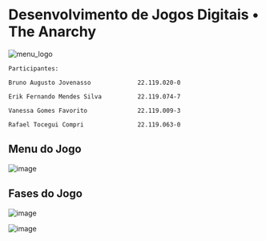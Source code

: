 # Desenvolvimento de Jogos Digitais • The Anarchy

![menu_logo](https://user-images.githubusercontent.com/80861112/171758854-e4c38a60-2e6a-41ab-b9f2-8ba66d160c03.png)

<p>
    
    Participantes:

    Bruno Augusto Jovenasso             22.119.020-0

    Erik Fernando Mendes Silva          22.119.074-7

    Vanessa Gomes Favorito              22.119.009-3

    Rafael Tocegui Compri               22.119.063-0
  
</p>

## Menu do Jogo

![image](https://user-images.githubusercontent.com/80861112/171770952-aa086cbd-5c7d-43da-bb35-235f0f4592fc.png)

## Fases do Jogo

![image](https://user-images.githubusercontent.com/80861112/171771448-e51e9055-1fb9-4f63-9e5b-0e936ba769d7.png)

![image](https://user-images.githubusercontent.com/80861112/171771534-96e5887b-0c35-424c-b5ec-8078c0b98c8a.png)
